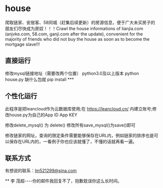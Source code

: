 # house
爬取链家、安居客、58同城（赶集后续更新）的房源信息，便于广大未买房子的朋友们尽快成为房奴！！！Crawl the house informations of lianjia.com (anjvke.com, 58.com, ganji.com after the update), convenient for the majority of friends who did not buy the house as soon as to become the mortgage slave!!!

## 直接运行
修改mysql链接地址（需要改两个位置）
python3.0及以上版本
python house.py
缺什么包就 pip install ***

## 个性化运行
此程序是把leancloud作为云数据库使用;在 https://leancloud.cn/ 内建立账号;修改house.py为自己的App ID App KEY

修改delete_mysql() 为 delete() 修改所有save_mysql()为save()即可

修改链家的网址，查询的限定条件需要能够保存在URL内，例如链家的排序也是可以保存在URL内的，一看例子你也应该就懂了，不懂的话就再看一遍。

## 联系方式
有想说的联系：lm521299@sina.com

** 李 茂超----你的邮件我回复不了，抱歉耽误你这么长时间。
